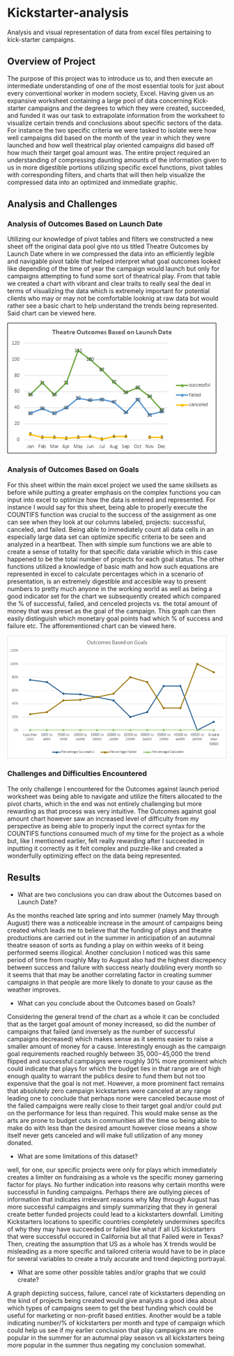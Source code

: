 # Kickstarter-analysis
Analysis and visual representation of data from excel files pertaining to kick-starter campaigns.

## Overview of Project
The purpose of this project was to introduce us to, and then execute an intermediate understanding of one of the most essential tools for just about every conventional worker in modern society, Excel.  Having given us an expansive worksheet containing a large pool of data concerning Kick-starter campaigns and the degrees to which they were created, succeeded, and funded it was our task to extrapolate information from the worksheet to visualize certain trends and conclusions about specific sectors of the data.  For instance the two specific criteria we were tasked to isolate were how well campaigns did based on the month of the year in which they were launched and how well theatrical play oriented campaigns did based off how much their target goal amount was.  The entire project required an understanding of compressing daunting amounts of the information given to us in more digestible portions utilizing specific excel functions, pivot tables with corresponding filters, and charts that will then help visualize the compressed data into an optimized and immediate graphic.   

## Analysis and Challenges

### Analysis of Outcomes Based on Launch Date
Utilizing our knowledge of pivot tables and filters we constructed a new sheet off the original data pool give nto us titled Theatre Outcomes by Launch Date where in we compressed the data into an efficiently legible and navigable pivot table that helped interpret what goal outcomes looked like depending of the time of year the campaign would launch but only for campaigns attempting to fund some sort of theatrical play.  From that table we created a chart with vibrant and clear traits to really seal the deal in terms of visualizing the data which is extremely important for potential clients who may or may not be comfortable looknig at raw data but would rather see a basic chart to help understand the trends being represented.  Said chart can be viewed here.


![OutcomesvsLaunchChart](resources/Theatre_Outcomes_vs_Launch.png)

### Analysis of Outcomes Based on Goals
For this sheet within the main excel project we used the same skillsets as before while putting a greater emphasis on the complex functions you can input into excel to optimize how the data is entered and represented.  For instance I would say for this sheet, being able to properly execute the COUNTIFS function was crucial to the success of the assignment as one can see when they look at our columns labeled, projects: successful, canceled, and failed.  Being able to immediately count all data cells in an especially large data set can optimize specific criteria to be seen and analyzed in a heartbeat.  Then with simple sum functions we are able to create a sense of totality for that specific data variable which in this case happened to be the total number of projects for each goal status.  The other functions utilized a knowledge of basic math and how such equations are represented in excel to calculate percentages which in a scenario of presentation, is an extremely digestible and accesible way to present numbers to pretty much anyone in the working world as well as being a good indicator set for the chart we subsequently created which compared the % of successful, failed, and cenceled projects vs. the total amount of money that was preset as the goal of the campaign.  This graph can then easily distinguish which monetary goal points had which % of success and failure etc.  The afforementioned chart can be viewed here.


![OutcomesBasedonGoalschart](resources/Outcomes_vs_Goals.png)

### Challenges and Difficulties Encountered
The only challenge I encountered for the Outcomes against launch period worksheet was being able to navigate and utilize the filters allocated to the pivot charts, which in the end was not entirely challenging but more rewarding as that process was very intuitive.  The Outcomes against goal amount chart however saw an increased level of difficulty from my perspective as being able to properly input the correct syntax for the COUNTIFS functions consumed much of my time for the project as a whole but, like I mentioned earlier, felt really rewarding after I succeeded in inputting it correctly as it felt complex and puzzle-like and created a wonderfully optimizing effect on the data being represented.

## Results

- What are two conclusions you can draw about the Outcomes based on Launch Date?


As the months reached late spring and into summer (namely May through August) there was a noticeable increase in the amount of campaigns being created which leads me to believe that the funding of plays and theatre productions are carried out in the summer in anticipation of an autumnal theatre season of sorts as funding a play on within weeks of it being performed seems illogical.  Another conclusion I noticed was this same period of time from roughly May to August also had the highest discrepency between success and failure with success nearly doubling every month so it seems that that may be another correlating factor in creating summer campaigns in that people are more likely to donate to your cause as the weather improves. 
- What can you conclude about the Outcomes based on Goals?


Considering the general trend of the chart as a whole it can be concluded that as the target goal amount of money increased, so did the number of campaigns that failed (and inversely as the number of successful campaigns decreased) which makes sense as it seems easier to raise a smaller amount of money for a cause.  Interestingly enough as the campaign goal requirements reached roughly between $35,000-$45,000 the trend flipped and successful campaigns were roughly 30% more prominent  which could indicate that plays for which the budget lies in that range are of high enough quality to warrant the publics desire to fund them but not too expensive that the goal is not met.  However, a more prominent fact remains that absolutely zero campaign kickstarters were canceled at any range leading one to conclude that perhaps none were canceled because most of the failed campaigns were really close to their target goal and/or could put on the performance for less than required.  This would make sense as the arts are prone to budget cuts in communities all the time so being able to make do with less than the desired amount however close means a show itself never gets canceled and will make full utilization of any money donated.  

- What are some limitations of this dataset?

well, for one, our specific projects were only for plays which immediately creates a limiter on fundraising as a whole vs the specific money garnering factor for plays.  No further indication into reasons why certain months were successful in funding campaigns.  Perhaps there are outlying pieces of information that indicates irrelevant reasons why May through August has more successful campaigns and simply summarizing that they in general create better funded projects could lead to a kickstarters downfall.  Limiting Kickstarters locations to specific countries completely undermines specifcs of why they may have succeeded or failed like what if all US kickstarters that were successful occured in California but all that Failed were in Texas?  Then, creating the assumption that US as a whole has X trends would be misleading as a more specific and tailored criteria would have to be in place for several variables to create a truly accurate and trend depicting portrayal.

- What are some other possible tables and/or graphs that we could create?

A graph depicting success, failure, cancel rate of kickstarters depending on the kind of projects being created would give analysts a good idea about which types of campaigns seem to get the best funding which could be useful for marketing or non-profit based entities.  Another would be a table indicating number/% of kickstarters per month and type of campaign which could help us see if my earlier conclusion that play campaigns are more popular in the summer for an autumnal play season vs all kickstarters being more popular in the summer thus negating my conclusion somewhat.
